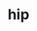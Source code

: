 ---
title: "hip"
layout: cache
categories: [package, develop-2023-12-17]
meta: {"versions": ["5.4.3", "5.7.1"], "compilers": ["gcc@=11.3.0", "gcc@=11.4.0"], "oss": ["ubuntu20.04", "ubuntu22.04"], "platforms": ["linux"], "targets": ["x86_64_v3"], "stacks": ["e4s", "ml-linux-x86_64-rocm", "root"], "num_specs": 5, "num_specs_by_stack": {"e4s": 2, "root": 5, "ml-linux-x86_64-rocm": 3}}
spec_details: [{"hash": "i2pl7chv34wl3dh2zi4sglddr44eogs7", "compiler": "gcc@=11.4.0", "versions": ["5.7.1"], "os": "ubuntu20.04", "platform": "linux", "target": "x86_64_v3", "variants": ["build_system=cmake", "build_type=Release", "~cuda", "generator=make", "~ipo", "patches=3f783ae,aee7249,b589a02,c2ee21c", "+rocm"], "stacks": ["e4s", "root"], "size": "-", "tarball": "https://binaries.spack.io/releases/develop-2023-12-17/build_cache/linux-ubuntu20.04-x86_64_v3/gcc-11.4.0/hip-5.7.1/linux-ubuntu20.04-x86_64_v3-gcc-11.4.0-hip-5.7.1-i2pl7chv34wl3dh2zi4sglddr44eogs7.spack"}, {"hash": "qz5phtxqbnnpcxydho5vgg23r2lm5men", "compiler": "gcc@=11.4.0", "versions": ["5.4.3"], "os": "ubuntu20.04", "platform": "linux", "target": "x86_64_v3", "variants": ["build_system=cmake", "build_type=Release", "~cuda", "generator=make", "~ipo", "patches=5068750,c2ee21c,ca523f1,ddd86f0", "+rocm"], "stacks": ["e4s", "root"], "size": "-", "tarball": "https://binaries.spack.io/releases/develop-2023-12-17/build_cache/linux-ubuntu20.04-x86_64_v3/gcc-11.4.0/hip-5.4.3/linux-ubuntu20.04-x86_64_v3-gcc-11.4.0-hip-5.4.3-qz5phtxqbnnpcxydho5vgg23r2lm5men.spack"}, {"hash": "p62ztso3evrldcp5x3c44rgbbv3msbhv", "compiler": "gcc@=11.3.0", "versions": ["5.7.1"], "os": "ubuntu22.04", "platform": "linux", "target": "x86_64_v3", "variants": ["build_system=cmake", "build_type=Release", "~cuda", "generator=make", "~ipo", "patches=3f783ae,aee7249,b589a02,c2ee21c", "+rocm"], "stacks": ["ml-linux-x86_64-rocm", "root"], "size": "-", "tarball": "https://binaries.spack.io/releases/develop-2023-12-17/build_cache/linux-ubuntu22.04-x86_64_v3/gcc-11.3.0/hip-5.7.1/linux-ubuntu22.04-x86_64_v3-gcc-11.3.0-hip-5.7.1-p62ztso3evrldcp5x3c44rgbbv3msbhv.spack"}, {"hash": "ws4vars6jpmmmtvmhk3tmncjzjuohk25", "compiler": "gcc@=11.3.0", "versions": ["5.7.1"], "os": "ubuntu22.04", "platform": "linux", "target": "x86_64_v3", "variants": ["build_system=cmake", "build_type=Release", "~cuda", "generator=make", "~ipo", "patches=3f783ae,aee7249,b589a02,c2ee21c", "+rocm"], "stacks": ["ml-linux-x86_64-rocm", "root"], "size": "-", "tarball": "https://binaries.spack.io/releases/develop-2023-12-17/build_cache/linux-ubuntu22.04-x86_64_v3/gcc-11.3.0/hip-5.7.1/linux-ubuntu22.04-x86_64_v3-gcc-11.3.0-hip-5.7.1-ws4vars6jpmmmtvmhk3tmncjzjuohk25.spack"}, {"hash": "7nb3afvrpldjepltpjvkiibyn42obppv", "compiler": "gcc@=11.3.0", "versions": ["5.7.1"], "os": "ubuntu22.04", "platform": "linux", "target": "x86_64_v3", "variants": ["build_system=cmake", "build_type=Release", "~cuda", "generator=make", "~ipo", "patches=3f783ae,aee7249,b589a02,c2ee21c", "+rocm"], "stacks": ["ml-linux-x86_64-rocm", "root"], "size": "-", "tarball": "https://binaries.spack.io/releases/develop-2023-12-17/build_cache/linux-ubuntu22.04-x86_64_v3/gcc-11.3.0/hip-5.7.1/linux-ubuntu22.04-x86_64_v3-gcc-11.3.0-hip-5.7.1-7nb3afvrpldjepltpjvkiibyn42obppv.spack"}]
---
